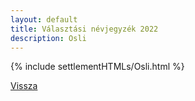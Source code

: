 ```yaml
---
layout: default
title: Választási névjegyzék 2022
description: Osli
---
```


{% include settlementHTMLs/Osli.html %}

[Vissza](../)